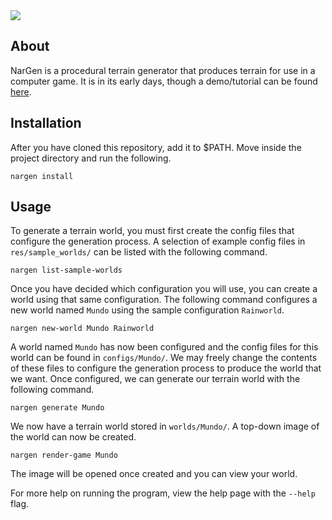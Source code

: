 <img src="https://jackjmiller.ams3.digitaloceanspaces.com/nargen/game.png"/>

## About

NarGen is a procedural terrain generator that produces terrain for use in a computer game. It is in its early days, though a demo/tutorial can be found [here](https://jackjmiller.net/articles/generating-terrain-with-nargen.html).

## Installation

After you have cloned this repository, add it to $PATH. Move inside the project directory and run the following.

```
nargen install
```

## Usage

To generate a terrain world, you must first create the config files that configure the generation process. A selection of example config files in `res/sample_worlds/` can be listed with the following command.

```
nargen list-sample-worlds
```

Once you have decided which configuration you will use, you can create a world using that same configuration. The following command configures a new world named `Mundo` using the sample configuration `Rainworld`.

```
nargen new-world Mundo Rainworld
```

A world named `Mundo` has now been configured and the config files for this world can be found in `configs/Mundo/`. We may freely change the contents of these files to configure the generation process to produce the world that we want. Once configured, we can generate our terrain world with the following command.

```
nargen generate Mundo
```

We now have a terrain world stored in `worlds/Mundo/`. A top-down image of the world can now be created.

```
nargen render-game Mundo
```

The image will be opened once created and you can view your world.

For more help on running the program, view the help page with the `--help` flag.
